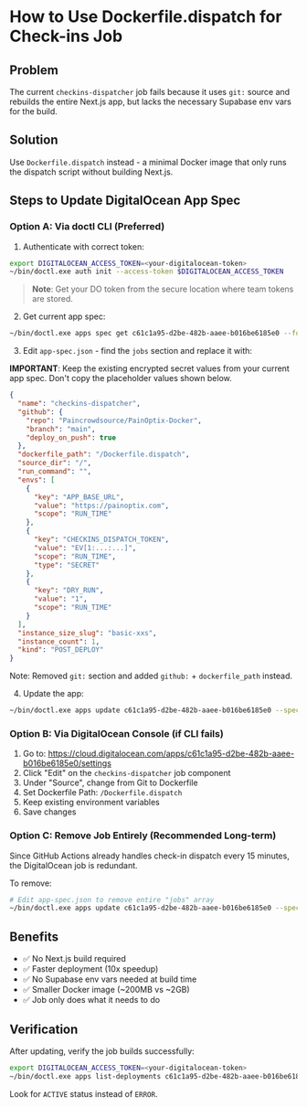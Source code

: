 # How to Use Dockerfile.dispatch for Check-ins Job

## Problem
The current `checkins-dispatcher` job fails because it uses `git:` source and rebuilds the entire Next.js app, but lacks the necessary Supabase env vars for the build.

## Solution
Use `Dockerfile.dispatch` instead - a minimal Docker image that only runs the dispatch script without building Next.js.

## Steps to Update DigitalOcean App Spec

### Option A: Via doctl CLI (Preferred)

1. Authenticate with correct token:
```bash
export DIGITALOCEAN_ACCESS_TOKEN=<your-digitalocean-token>
~/bin/doctl.exe auth init --access-token $DIGITALOCEAN_ACCESS_TOKEN
```

> **Note**: Get your DO token from the secure location where team tokens are stored.

2. Get current app spec:
```bash
~/bin/doctl.exe apps spec get c61c1a95-d2be-482b-aaee-b016be6185e0 --format json > app-spec.json
```

3. Edit `app-spec.json` - find the `jobs` section and replace it with:

**IMPORTANT**: Keep the existing encrypted secret values from your current app spec. Don't copy the placeholder values shown below.
```json
{
  "name": "checkins-dispatcher",
  "github": {
    "repo": "Paincrowdsource/PainOptix-Docker",
    "branch": "main",
    "deploy_on_push": true
  },
  "dockerfile_path": "/Dockerfile.dispatch",
  "source_dir": "/",
  "run_command": "",
  "envs": [
    {
      "key": "APP_BASE_URL",
      "value": "https://painoptix.com",
      "scope": "RUN_TIME"
    },
    {
      "key": "CHECKINS_DISPATCH_TOKEN",
      "value": "EV[1:...:...]",
      "scope": "RUN_TIME",
      "type": "SECRET"
    },
    {
      "key": "DRY_RUN",
      "value": "1",
      "scope": "RUN_TIME"
    }
  ],
  "instance_size_slug": "basic-xxs",
  "instance_count": 1,
  "kind": "POST_DEPLOY"
}
```

Note: Removed `git:` section and added `github:` + `dockerfile_path` instead.

4. Update the app:
```bash
~/bin/doctl.exe apps update c61c1a95-d2be-482b-aaee-b016be6185e0 --spec app-spec.json
```

### Option B: Via DigitalOcean Console (if CLI fails)

1. Go to: https://cloud.digitalocean.com/apps/c61c1a95-d2be-482b-aaee-b016be6185e0/settings
2. Click "Edit" on the `checkins-dispatcher` job component
3. Under "Source", change from Git to Dockerfile
4. Set Dockerfile Path: `/Dockerfile.dispatch`
5. Keep existing environment variables
6. Save changes

### Option C: Remove Job Entirely (Recommended Long-term)

Since GitHub Actions already handles check-in dispatch every 15 minutes, the DigitalOcean job is redundant.

To remove:
```bash
# Edit app-spec.json to remove entire "jobs" array
~/bin/doctl.exe apps update c61c1a95-d2be-482b-aaee-b016be6185e0 --spec app-spec.json
```

## Benefits

- ✅ No Next.js build required
- ✅ Faster deployment (10x speedup)
- ✅ No Supabase env vars needed at build time
- ✅ Smaller Docker image (~200MB vs ~2GB)
- ✅ Job only does what it needs to do

## Verification

After updating, verify the job builds successfully:
```bash
export DIGITALOCEAN_ACCESS_TOKEN=<your-digitalocean-token>
~/bin/doctl.exe apps list-deployments c61c1a95-d2be-482b-aaee-b016be6185e0 | head -5
```

Look for `ACTIVE` status instead of `ERROR`.
